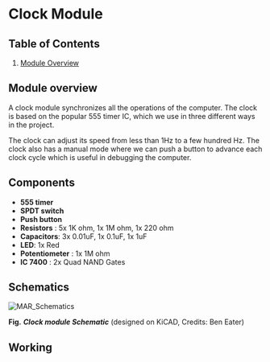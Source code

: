 # Clock Module

## Table of Contents
1. [Module Overview](#module-overview)


## Module overview

A clock module synchronizes all the operations of the computer. The clock is based on the popular 555 timer IC, which we use in three different ways in the project.

The clock can adjust its speed from less than 1Hz to a few hundred Hz. The clock also has a manual mode where we can push a button to advance each clock cycle which is useful in debugging the computer.

## Components
- **555 timer**
- **SPDT switch**
- **Push button**
- **Resistors** : 5x 1K ohm, 1x 1M ohm, 1x 220 ohm
- **Capacitors**: 3x 0.01uF, 1x 0.1uF, 1x 1uF
- **LED**: 1x Red
- **Potentiometer** : 1x 1M ohm
- **IC 7400** : 2x Quad NAND Gates

## Schematics

![MAR_Schematics](https://eater.net/schematics/clock.png)

**Fig.** ***Clock module Schematic*** (designed on KiCAD, Credits: Ben Eater)

## Working

 
